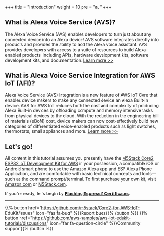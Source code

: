 +++
title = "Introduction"
weight = 10
pre = "<b>a. </b>"
+++

## What is Alexa Voice Service (AVS)?
The Alexa Voice Service (AVS) enables developers to turn just about any connected device into an Alexa device! AVS software integrates directly into products and provides the ability to add the Alexa voice assistant. AVS provides developers with access to a suite of resources to build Alexa-enabled products, including APIs, hardware development kits, software development kits, and documentation. 
[Learn more >>](https://developer.amazon.com/en-US/alexa/devices/alexa-built-in)

## What is Alexa Voice Service Integration for AWS IoT (AFI)?
Alexa Voice Service (AVS) Integration is a new feature of AWS IoT Core that enables device makers to make any connected device an Alexa Built-in device. AVS for AWS IoT reduces both the cost and complexity of producing Alexa Built-in devices by offloading compute and memory intensive tasks from physical devices to the cloud. With the reduction in the engineering bill of materials (eBoM) cost, device makers can now cost-effectively build new categories of differentiated voice-enabled products such as light switches, thermostats, small appliances and more.
[Learn more >>](https://docs.aws.amazon.com/iot/latest/developerguide/avs-integration-aws-iot.html)

## Let's go!
All content in this tutorial assumes you presently have the [M5Stack Core2 ESP32 IoT Development Kit for AWS](https://www.amazon.com/dp/B08NP5LVFH) in your possession, a compatible iOS or Android smart phone to use the Amazon Alexa app and ESP Alexa Phone Application, and are comfortable with basic technical concepts and tools—such as the command prompt/terminal. To first purchase your own kit, visit [Amazon.com](https://www.amazon.com/dp/B08NP5LVFH) or [M5Stack.com](https://m5stack.com/products/m5stack-core2-esp32-iot-development-kit-for-aws-iot-edukit).

If you're ready, let's begin by [**Flashing Espressif Certificates**](/en_uk/intro-to-alexa-for-iot/flashing-espressif-certificates.html).

---
{{% button href="https://github.com/m5stack/Core2-for-AWS-IoT-EduKit/issues" icon="fas fa-bug" %}}Report bugs{{% /button %}} {{% button href="https://github.com/aws-samples/aws-iot-edukit-tutorials/discussions" icon="far fa-question-circle" %}}Community support{{% /button %}}